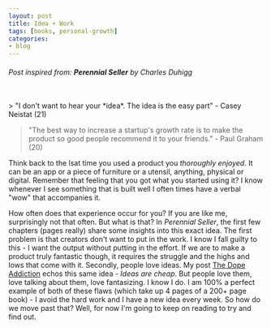 ```yaml
---
layout: post
title: Idea + Work
tags: [books, personal-growth]
categories:
- blog
---
```


###### Post inspired from: **Perennial Seller** by Charles Duhigg 
<br />
> "I don't want to hear your *idea*. The idea is the easy part" - Casey Neistat (21)

> "The best way to increase a startup's growth rate is to make the product so good people recommend it to your friends." - Paul Graham (20)

Think back to the lsat time you used a product you *thoroughly enjoyed.* It can be an app or a piece of furniture or a utensil, anything, physical or digital. Remember that feeling that you got what you started using it? I know whenever I see something that is built well I often times have a verbal "wow" that accompanies it. 

How often does that experience occur for you? If you are like me, surprisingly not that often. But what is that? In *Perennial Seller*, the first few chapters (pages really) share some insights into this exact idea. The first problem is that creators don't want to put in the work. I know I fall guilty to this - I want the output without putting in the effort. If we are to make a product truly fantastic though, it requires the struggle and the highs and lows that come with it. Secondly, people love ideas. My post [The Dope Addiction](/blog/2018/01/21/the-dope-addiction.html) echos this same idea - *Ideas are cheap*. But people love them, love talking about them, love fantasizing. I know I do. I am 100% a perfect example of both of these flaws (which take up 4 pages of a 200+ page book) - I avoid the hard work and I have a new idea every week. So how do we move past that? Well, for now I'm going to keep on reading to try and find out. 